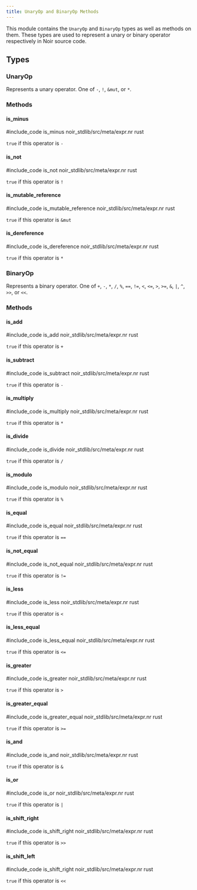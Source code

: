 ```yaml
---
title: UnaryOp and BinaryOp Methods
---
```


This module contains the `UnaryOp` and `BinaryOp` types as well as methods on them.
These types are used to represent a unary or binary operator respectively in Noir source code.

## Types

### UnaryOp

Represents a unary operator. One of `-`, `!`, `&mut`, or `*`.

### Methods

#### is_minus

#include_code is_minus noir_stdlib/src/meta/expr.nr rust

`true` if this operator is `-`

#### is_not

#include_code is_not noir_stdlib/src/meta/expr.nr rust

`true` if this operator is `!`

#### is_mutable_reference

#include_code is_mutable_reference noir_stdlib/src/meta/expr.nr rust

`true` if this operator is `&mut`

#### is_dereference

#include_code is_dereference noir_stdlib/src/meta/expr.nr rust

`true` if this operator is `*`

### BinaryOp

Represents a binary operator. One of `+`, `-`, `*`, `/`, `%`, `==`, `!=`, `<`, `<=`, `>`, `>=`, `&`, `|`, `^`, `>>`, or `<<`.

### Methods

#### is_add

#include_code is_add noir_stdlib/src/meta/expr.nr rust

`true` if this operator is `+`

#### is_subtract

#include_code is_subtract noir_stdlib/src/meta/expr.nr rust

`true` if this operator is `-`

#### is_multiply

#include_code is_multiply noir_stdlib/src/meta/expr.nr rust

`true` if this operator is `*`

#### is_divide

#include_code is_divide noir_stdlib/src/meta/expr.nr rust

`true` if this operator is `/`

#### is_modulo

#include_code is_modulo noir_stdlib/src/meta/expr.nr rust

`true` if this operator is `%`

#### is_equal

#include_code is_equal noir_stdlib/src/meta/expr.nr rust

`true` if this operator is `==`

#### is_not_equal

#include_code is_not_equal noir_stdlib/src/meta/expr.nr rust

`true` if this operator is `!=`

#### is_less

#include_code is_less noir_stdlib/src/meta/expr.nr rust

`true` if this operator is `<`

#### is_less_equal

#include_code is_less_equal noir_stdlib/src/meta/expr.nr rust

`true` if this operator is `<=`

#### is_greater

#include_code is_greater noir_stdlib/src/meta/expr.nr rust

`true` if this operator is `>`

#### is_greater_equal

#include_code is_greater_equal noir_stdlib/src/meta/expr.nr rust

`true` if this operator is `>=`

#### is_and

#include_code is_and noir_stdlib/src/meta/expr.nr rust

`true` if this operator is `&`

#### is_or

#include_code is_or noir_stdlib/src/meta/expr.nr rust

`true` if this operator is `|`

#### is_shift_right

#include_code is_shift_right noir_stdlib/src/meta/expr.nr rust

`true` if this operator is `>>`

#### is_shift_left

#include_code is_shift_right noir_stdlib/src/meta/expr.nr rust

`true` if this operator is `<<`
